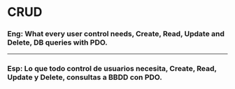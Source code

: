 # CRUD

### Eng: What every user control needs, Create, Read, Update and Delete, DB queries with PDO.
___
### Esp: Lo que todo control de usuarios necesita, Create, Read, Update y Delete, consultas a BBDD con PDO.
